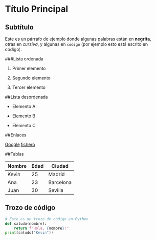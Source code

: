 # Título Principal

## Subtítulo

Este es un párrafo de ejemplo donde algunas palabras están en **negrita**, otras en *cursiva*, y algunas en `código` (por ejemplo esto está escrito en código).

###Lista ordenada

1. Primer elemento

2. Segundo elemento

3. Tercer elemento

##Lista desordenada

- Elemento A

- Elemento B

- Elemento C

##Enlaces

[Google](https://www.google.com)
[fichero](otrofichero.md)

##Tablas

| Nombre | Edad | Ciudad    |
| ------ | ---- | --------- |
| Kevin  | 25   | Madrid    |
| Ana    | 23   | Barcelona |
| Juan   | 30   | Sevilla   |

## Trozo de código
```python
# Este es un trozo de código en Python
def saludo(nombre):
    return f"Hola, {nombre}!"
print(saludo("Kevin"))



